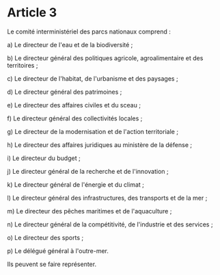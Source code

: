 # Article 3

Le comité interministériel des parcs nationaux comprend :

a) Le directeur de l'eau et de la biodiversité ;

b) Le directeur général des politiques agricole, agroalimentaire et des territoires ;

c) Le directeur de l'habitat, de l'urbanisme et des paysages ;

d) Le directeur général des patrimoines ;

e) Le directeur des affaires civiles et du sceau ;

f) Le directeur général des collectivités locales ;

g) Le directeur de la modernisation et de l'action territoriale ;

h) Le directeur des affaires juridiques au ministère de la défense ;

i) Le directeur du budget ;

j) Le directeur général de la recherche et de l'innovation ;

k) Le directeur général de l'énergie et du climat ;

l) Le directeur général des infrastructures, des transports et de la mer ;

m) Le directeur des pêches maritimes et de l'aquaculture ;

n) Le directeur général de la compétitivité, de l'industrie et des services ;

o) Le directeur des sports ;

p) Le délégué général à l'outre-mer.

Ils peuvent se faire représenter.
